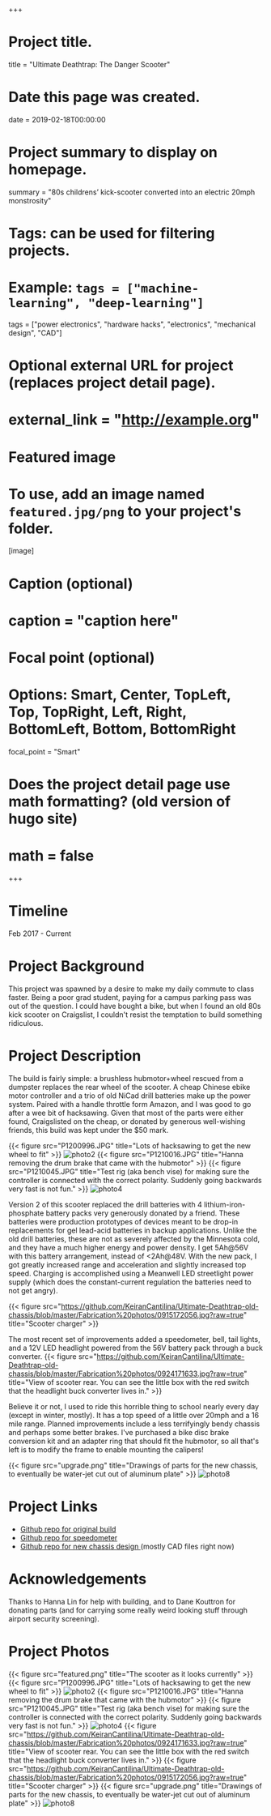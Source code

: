 +++
# Project title.
title = "Ultimate Deathtrap: The Danger Scooter"

# Date this page was created.
date = 2019-02-18T00:00:00

# Project summary to display on homepage.
summary = "80s childrens’ kick-scooter converted into an electric 20mph monstrosity"

# Tags: can be used for filtering projects.
# Example: `tags = ["machine-learning", "deep-learning"]`
tags = ["power electronics", "hardware hacks", "electronics", "mechanical design", "CAD"]

# Optional external URL for project (replaces project detail page).
# external_link = "http://example.org"

# Featured image
# To use, add an image named `featured.jpg/png` to your project's folder.
[image]
# Caption (optional)
#  caption = "caption here"

# Focal point (optional)
# Options: Smart, Center, TopLeft, Top, TopRight, Left, Right, BottomLeft, Bottom, BottomRight
  focal_point = "Smart"

# Does the project detail page use math formatting? (old version of hugo site)
# math = false

+++

# Timeline
Feb 2017 - Current

# Project Background
This project was spawned by a desire to make my daily commute to class faster. Being a poor grad student, paying for a campus parking pass was out of the question. I could have bought a bike, but when I found an old 80s kick scooter on Craigslist, I couldn't resist the temptation to build something ridiculous.

# Project Description
The build is fairly simple: a brushless hubmotor+wheel rescued from a dumpster replaces the rear wheel of the scooter. A cheap Chinese ebike motor controller and a trio of old NiCad drill batteries make up the power system. Paired with a handle throttle form Amazon, and I was good to go after a wee bit of hacksawing. Given that most of the parts were either found, Craigslisted on the cheap, or donated by generous well-wishing friends, this build was kept under the $50 mark. 

{{< figure src="P1200996.JPG" title="Lots of hacksawing to get the new wheel to fit" >}}
![photo2](P1210007.JPG)
{{< figure src="P1210016.JPG" title="Hanna removing the drum brake that came with the hubmotor" >}}
{{< figure src="P1210045.JPG" title="Test rig (aka bench vise) for making sure the controller is connected with the correct polarity. Suddenly going backwards very fast is not fun." >}}
![photo4](https://github.com/KeiranCantilina/Ultimate-Deathtrap-old-chassis/blob/master/Ultimate%20Deathtrap%20Revived/CIMG0080.JPG?raw=true)

Version 2 of this scooter replaced the drill batteries with 4 lithium-iron-phosphate battery packs very generously donated by a friend. These batteries were production prototypes of devices meant to be drop-in replacements for gel lead-acid batteries in backup applications. Unlike the old drill batteries, these are not as severely affected by the Minnesota cold, and they have a much higher energy and power density. I get 5Ah@56V with this battery arrangement, instead of <2Ah@48V. With the new pack, I got greatly increased range and acceleration and slightly increased top speed. Charging is accomplished using a Meanwell LED streetlight power supply (which does the constant-current regulation the batteries need to not get angry).

{{< figure src="https://github.com/KeiranCantilina/Ultimate-Deathtrap-old-chassis/blob/master/Fabrication%20photos/0915172056.jpg?raw=true" title="Scooter charger" >}}

The most recent set of improvements added a speedometer, bell, tail lights, and a 12V LED headlight powered from the 56V battery pack through a buck converter.
{{< figure src="https://github.com/KeiranCantilina/Ultimate-Deathtrap-old-chassis/blob/master/Fabrication%20photos/0924171633.jpg?raw=true" title="View of scooter rear. You can see the little box with the red switch that the headlight buck converter lives in." >}}


Believe it or not, I used to ride this horrible thing to school nearly every day (except in winter, mostly). It has a top speed of a little over 20mph and a 16 mile range. Planned improvements include a less terrifyingly bendy chassis and perhaps some better brakes. I've purchased a bike disc brake conversion kit and an adapter ring that should fit the hubmotor, so all that's left is to modify the frame to enable mounting the calipers!

 {{< figure src="upgrade.png" title="Drawings of parts for the new chassis, to eventually be water-jet cut out of aluminum plate" >}}
![photo8](https://github.com/KeiranCantilina/Ultimate-Deathtrap-New-Chassis/blob/master/Capture.PNG?raw=true)

# Project Links
- [Github repo for original build](https://github.com/KeiranCantilina/Ultimate-Deathtrap-old-chassis)
- [Github repo for speedometer](https://github.com/KeiranCantilina/Arduino-Scooter-Speedometer)
- [Github repo for new chassis design ](https://github.com/KeiranCantilina/Ultimate-Deathtrap-New-Chassis) (mostly CAD files right now)


# Acknowledgements
Thanks to Hanna Lin for help with building, and to Dane Kouttron for donating parts (and for carrying some really weird looking stuff through airport security screening).


# Project Photos
{{< figure src="featured.png" title="The scooter as it looks currently" >}}
{{< figure src="P1200996.JPG" title="Lots of hacksawing to get the new wheel to fit" >}}
![photo2](P1210007.JPG)
{{< figure src="P1210016.JPG" title="Hanna removing the drum brake that came with the hubmotor" >}}
{{< figure src="P1210045.JPG" title="Test rig (aka bench vise) for making sure the controller is connected with the correct polarity. Suddenly going backwards very fast is not fun." >}}
![photo4](https://github.com/KeiranCantilina/Ultimate-Deathtrap-old-chassis/blob/master/Ultimate%20Deathtrap%20Revived/CIMG0080.JPG?raw=true)
{{< figure src="https://github.com/KeiranCantilina/Ultimate-Deathtrap-old-chassis/blob/master/Fabrication%20photos/0924171633.jpg?raw=true" title="View of scooter rear. You can see the little box with the red switch that the headlight buck converter lives in." >}}
{{< figure src="https://github.com/KeiranCantilina/Ultimate-Deathtrap-old-chassis/blob/master/Fabrication%20photos/0915172056.jpg?raw=true" title="Scooter charger" >}}
{{< figure src="upgrade.png" title="Drawings of parts for the new chassis, to eventually be water-jet cut out of aluminum plate" >}}
![photo8](https://github.com/KeiranCantilina/Ultimate-Deathtrap-New-Chassis/blob/master/Capture.PNG?raw=true)



